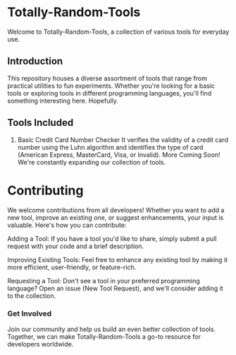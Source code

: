 
# Totally-Random-Tools
Welcome to Totally-Random-Tools, a collection of various tools for everyday use.

## Introduction
This repository houses a diverse assortment of tools that range from practical utilities to fun experiments. Whether you're looking for a basic tools or exploring tools in different programming languages, you'll find something interesting here. Hopefully.

## Tools Included
1. Basic Credit Card Number Checker
It verifies the validity of a credit card number using the Luhn algorithm and identifies the type of card (American Express, MasterCard, Visa, or Invalid).
More Coming Soon!
We're constantly expanding our collection of tools.

# Contributing
We welcome contributions from all developers! Whether you want to add a new tool, improve an existing one, or suggest enhancements, your input is valuable. Here's how you can contribute:

Adding a Tool: If you have a tool you'd like to share, simply submit a pull request with your code and a brief description.

Improving Existing Tools: Feel free to enhance any existing tool by making it more efficient, user-friendly, or feature-rich.

Requesting a Tool: Don't see a tool in your preferred programming language? Open an issue (New Tool Request), and we'll consider adding it to the collection.

### Get Involved
Join our community and help us build an even better collection of tools. Together, we can make Totally-Random-Tools a go-to resource for developers worldwide.
